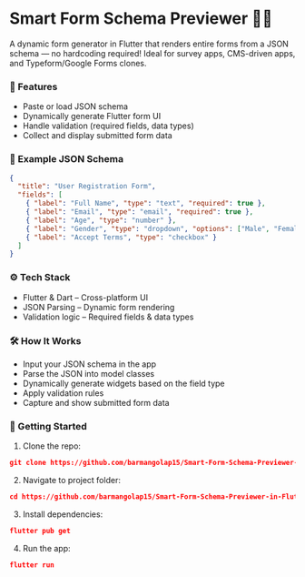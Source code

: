 # Smart Form Schema Previewer 📝💡

A dynamic form generator in Flutter that renders entire forms from a JSON schema — no hardcoding required! Ideal for survey apps, CMS-driven apps, and Typeform/Google Forms clones.

### 🌟 Features

- Paste or load JSON schema
- Dynamically generate Flutter form UI
- Handle validation (required fields, data types)
- Collect and display submitted form data

### 🧠 Example JSON Schema
```json
{
  "title": "User Registration Form",
  "fields": [
    { "label": "Full Name", "type": "text", "required": true },
    { "label": "Email", "type": "email", "required": true },
    { "label": "Age", "type": "number" },
    { "label": "Gender", "type": "dropdown", "options": ["Male", "Female", "Other"] },
    { "label": "Accept Terms", "type": "checkbox" }
  ]
}
```


### ⚙️ Tech Stack

- Flutter & Dart – Cross-platform UI
- JSON Parsing – Dynamic form rendering
- Validation logic – Required fields & data types

### 🛠️ How It Works

- Input your JSON schema in the app
- Parse the JSON into model classes
- Dynamically generate widgets based on the field type
- Apply validation rules
- Capture and show submitted form data

### 🚀 Getting Started

1. Clone the repo:

```json
git clone https://github.com/barmangolap15/Smart-Form-Schema-Previewer-in-Flutter.git
```

2. Navigate to project folder:

```json
cd https://github.com/barmangolap15/Smart-Form-Schema-Previewer-in-Flutter.git
```

3. Install dependencies:

```json
flutter pub get
```

4. Run the app:

```json
flutter run
```
